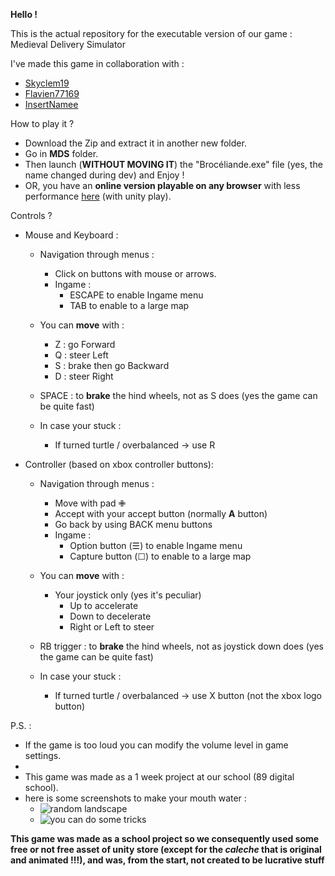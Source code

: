 **Hello !**

This is the actual repository for the executable version of our game : Medieval Delivery Simulator

I've made this game in collaboration with :
- [Skyclem19](https://github.com/Skyclem19)
- [Flavien77169](https://github.com/Flavien77169)
- [InsertNamee](https://github.com/InsertNamee)

How to play it ?
- Download the Zip and extract it in another new folder.
- Go in **MDS** folder.
- Then launch (**WITHOUT MOVING IT**) the "Brocéliande.exe" file (yes, the name changed during dev) and Enjoy !
- OR, you have an **online version playable on any browser** with less performance [here](https://play.unity.com/mg/other/build-k7o-1) (with unity play).

Controls ?
- Mouse and Keyboard :

  - Navigation through menus :
    - Click on buttons with mouse or arrows.
    - Ingame :
      - ESCAPE to enable Ingame menu
      - TAB to enable to a large map
  
  - You can **move** with :
    - Z : go Forward
    - Q : steer Left
    - S : brake then go Backward
    - D : steer Right

  - SPACE : to **brake** the hind wheels, not as S does (yes the game can be quite fast)

  - In case your stuck :
    - If turned turtle / overbalanced -> use R

- Controller (based on xbox controller buttons):

  - Navigation through menus :
    - Move with pad ✙
    - Accept with your accept button (normally **A** button)
    - Go back by using BACK menu buttons
    - Ingame :
      - Option button (☰) to enable Ingame menu
      - Capture button (☐) to enable to a large map 

  - You can **move** with :
    - Your joystick only (yes it's peculiar)
      - Up to accelerate
      - Down to decelerate
      - Right or Left to steer

  - RB trigger : to **brake** the hind wheels, not as joystick down does (yes the game can be quite fast)

  - In case your stuck :
    - If turned turtle / overbalanced -> use X button (not the xbox logo button)

P.S. :
- If the game is too loud you can modify the volume level in game settings.
- 
- This game was made as a 1 week project at our school (89 digital school).
- here is some screenshots to make your mouth water :
  - ![random landscape](https://github.com/BlueBerryBB9/MedievalDeliverySimulator/assets/118543302/22127be3-abd7-400a-811b-c9489eeda97f)
  - ![you can do some tricks](https://github.com/BlueBerryBB9/MedievalDeliverySimulator/assets/118543302/049f7188-dca0-40f8-b6f8-d1797aaab03a)

**This game was made as a school project so we consequently used some free or not free asset of unity store (except for the *caleche* that is original and animated !!!), and was, from the start, not created to be lucrative stuff**
